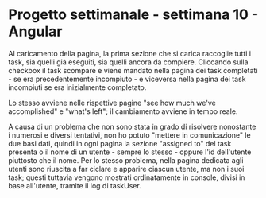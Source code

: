 # Progetto settimanale - settimana 10 - Angular

Al caricamento della pagina, la prima sezione che si carica raccoglie tutti i task, sia quelli già eseguiti, sia quelli ancora da compiere. Cliccando sulla checkbox il task scompare e viene mandato nella pagina dei task completati - se era precedentemente incompiuto - e viceversa nella pagina dei task incompiuti se era inizialmente completato.

Lo stesso avviene nelle rispettive pagine "see how much we've accomplished" e "what's left"; il cambiamento avviene in tempo reale.

A causa di un problema che non sono stata in grado di risolvere nonostante i numerosi e diversi tentativi, non ho potuto "mettere in comunicazione" le due basi dati, quindi in ogni pagina la sezione "assigned to" del task presenta o il nome di un utente - sempre lo stesso - oppure l'id dell'utente piuttosto che il nome. 
Per lo stesso problema, nella pagina dedicata agli utenti sono riuscita a far ciclare e apparire ciascun utente, ma non i suoi task; questi tuttavia vengono mostrati ordinatamente in console, divisi in base all'utente, tramite il log di taskUser.